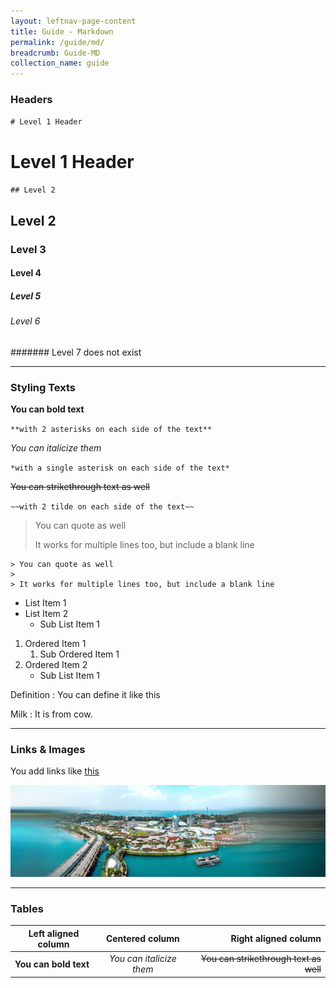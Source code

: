 ```yaml
---
layout: leftnav-page-content
title: Guide - Markdown
permalink: /guide/md/
breadcrumb: Guide-MD
collection_name: guide
---
```

### Headers
`` # Level 1 Header ``
# Level 1 Header
`` ## Level 2 ``
## Level 2
### Level 3
#### Level 4
##### Level 5
###### Level 6
####### Level 7 does not exist

---
### Styling Texts

**You can bold text**

`` **with 2 asterisks on each side of the text** ``

*You can italicize them*

`` *with a single asterisk on each side of the text* ``

~~You can strikethrough text as well~~

`` ~~with 2 tilde on each side of the text~~ ``

> You can quote as well
>
> It works for multiple lines too, but include a blank line

```
> You can quote as well
>
> It works for multiple lines too, but include a blank line
```

- List Item 1
- List Item 2
    - Sub List Item 1

1. Ordered Item 1
    1. Sub Ordered Item 1
2. Ordered Item 2
    - Sub List Item 1

Definition
: You can define it like this

Milk
: It is from cow.

---

### Links & Images

You add links like [this](google.com)

![Image](/images/sentosa-banner.jpg)

---

### Tables

| Left aligned column | Centered column | Right aligned column |
|---------------------|:-----------------:|----------------------:|
|**You can bold text**|*You can italicize them*|~~You can strikethrough text as well~~ |